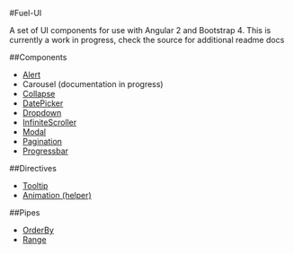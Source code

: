 #Fuel-UI

A set of UI components for use with Angular 2 and Bootstrap 4.
This is currently a work in progress, check the source for additional readme docs

##Components
- [Alert](https://github.com/FuelInteractive/fuel-ui/tree/master/src/components/Alert#readme)
- Carousel (documentation in progress)
- [Collapse](https://github.com/FuelInteractive/fuel-ui/tree/master/src/components/Collapse#readme)
- [DatePicker](https://github.com/FuelInteractive/fuel-ui/tree/master/src/components/DatePicker#readme)
- [Dropdown](https://github.com/FuelInteractive/fuel-ui/tree/master/src/components/Dropdown#readme)
- [InfiniteScroller](https://github.com/FuelInteractive/fuel-ui/tree/master/src/components/InfiniteScroller#readme)
- [Modal](https://github.com/FuelInteractive/fuel-ui/tree/master/src/components/Modal#readme)
- [Pagination](https://github.com/FuelInteractive/fuel-ui/tree/master/src/components/Pagination#readme)
- [Progressbar](https://github.com/FuelInteractive/fuel-ui/tree/master/src/components/Progressbar#readme)

##Directives
- [Tooltip](https://github.com/FuelInteractive/fuel-ui/tree/master/src/directives/Tooltip#readme)
- [Animation (helper)](https://github.com/FuelInteractive/fuel-ui/tree/master/src/directives/Animation#readme)

##Pipes
- [OrderBy](https://github.com/FuelInteractive/fuel-ui/tree/master/src/pipes/OrderBy#readme)
- [Range](https://github.com/FuelInteractive/fuel-ui/tree/master/src/pipes/Range#readme)
